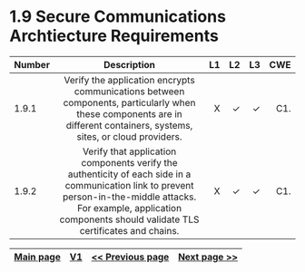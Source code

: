 # 1.9 Secure Communications Archtiecture Requirements

| Number       | Description     | L1    		| L2         | L3 		   | CWE		|
| :------------- | :----------: | -----------: | -----------:|-----------:| -----------:|
|  1.9.1 | Verify the application encrypts communications between components, particularly when these components are in different containers, systems, sites, or cloud providers.| X	 | ✓   | ✓   | C1. |
|  1.9.2 | Verify that application components verify the authenticity of each side in a communication link to prevent person-in-the-middle attacks. For example, application components should validate TLS certificates and chains. | X	 | ✓   | ✓   | C1. |


[Main page](../README.md) | [V1](README.md) | [<< Previous page](v1.8%20Data_Protection.md) |  [Next page >>](v1.10%20Malicious_Software.md)
| --- | --- | --- | --- |
